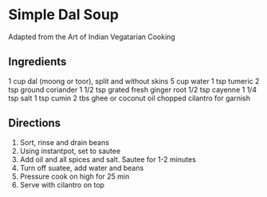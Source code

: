 # Simple Dal Soup
Adapted from the Art of Indian Vegatarian Cooking

## Ingredients
1 cup dal (moong or toor), split and without skins
5 cup water
1 tsp tumeric
2 tsp ground coriander
1 1/2 tsp grated fresh ginger root
1/2 tsp cayenne
1 1/4 tsp salt
1 tsp cumin
2 tbs ghee or coconut oil
chopped cilantro for garnish

## Directions
1. Sort, rinse and drain beans
2. Using instantpot, set to sautee
3. Add oil and all spices and salt. Sautee for 1-2 minutes
4. Turn off suatee, add water and beans
5. Pressure cook on high for 25 min
6. Serve with cilantro on top

